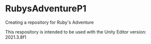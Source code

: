 # RubysAdventureP1
Creating a repository for Ruby's Adventure

This respository is intended to be used with the Unity Editor version: 2021.3.8f1
